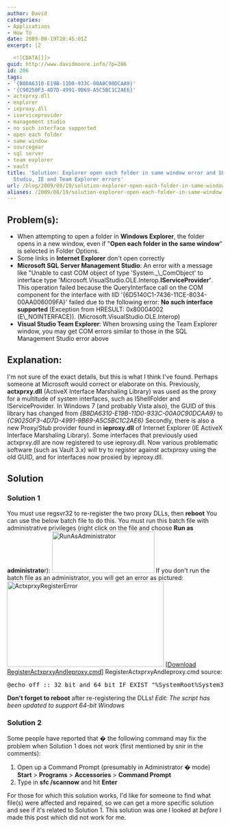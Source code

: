 ```yaml
---
author: David
categories:
- Applications
- How To
date: 2009-08-19T20:45:01Z
excerpt: |2

  <![CDATA[]]>
guid: http://www.davidmoore.info/?p=206
id: 206
tags:
- '{B8DA6310-E19B-11D0-933C-00A0C90DCAA9}'
- '{C90250F3-4D7D-4991-9B69-A5C5BC1C2AE6}'
- actxprxy.dll
- explorer
- ieproxy.dll
- iserviceprovider
- management studio
- no such interface supported
- open each folder
- same window
- sourcegear
- sql server
- team explorer
- vault
title: 'Solution: Explorer open each folder in same window error and SQL Management
  Studio, IE and Team Explorer errors'
url: /blog/2009/08/19/solution-explorer-open-each-folder-in-same-window-error-and-sql-management-studio-ie-and-team-explorer-errors/
aliases: /2009/08/19/solution-explorer-open-each-folder-in-same-window-error-and-sql-management-studio-ie-and-team-explorer-errors/
---
```


<h2>Problem(s):</h2> <ul> <li>When attempting to open a folder in <strong>Windows Explorer</strong>, the folder opens in a new window, even if "<strong>Open each folder in the same window</strong>" is selected in Folder Options.</li> <li>Some links in <strong>Internet Explorer</strong> don't open correctly</li> <li><strong>Microsoft SQL Server Management Studio</strong>: An error with a message like "Unable to cast COM object of type 'System._\_ComObject' to interface type 'Microsoft.VisualStudio.OLE.Interop.<strong>IServiceProvider'</strong>. This operation failed because the QueryInterface call on the COM component for the interface with IID '{6D5140C1-7436-11CE-8034-00AA006009FA}' failed due to the following error: <strong>No such interface supported</strong> (Exception from HRESULT: 0x80004002 (E\_NOINTERFACE)). (Microsoft.VisualStudio.OLE.Interop)</li> <li><strong>Visual Studio Team Explorer</strong>: When browsing using the Team Explorer window, you may get COM errors similar to those in the SQL Management Studio error above</li> </ul> <h2>Explanation:</h2> I'm not sure of the exact details, but this is what I think I've found. Perhaps someone at Microsoft would correct or elaborate on this. Previously, <strong>actxprxy.dll</strong> (ActiveX Interface Marshaling Library) was used as the proxy for a multitude of system interfaces, such as IShellFolder and IServiceProvider. In Windows 7 (and probably Vista also), the GUID of this library has changed from <em>{B8DA6310-E19B-11D0-933C-00A0C90DCAA9}</em> to <em>{C90250F3-4D7D-4991-9B69-A5C5BC1C2AE6}</em> Secondly, there is also a new Proxy/Stub provider found in <strong>ieproxy.dll</strong> of Internet Explorer (IE ActiveX Interface Marshaling Library). Some interfaces that previously used actxprxy.dll are now registered to use ieproxy.dll. Now various problematic software (such as Vault 3.x) will try to register against actxproxy using the old GUID, and for interfaces now proxied by ieproxy.dll. <h2>Solution</h2> <h3>Solution 1</h3> You must use regsvr32 to re-register the two proxy DLLs, then <strong>reboot</strong> You can use the below batch file to do this. You must run this batch file with administrative privileges (right click on the file and choose <strong>Run as administrato</strong>r): <a href="http://www.davidmoore.info/wp-content/uploads/2009/08/RunAsAdministrator.png"><img class="alignnone size-full wp-image-209" title="RunAsAdministrator" src="http://www.davidmoore.info/wp-content/uploads/2009/08/RunAsAdministrator.png" alt="RunAsAdministrator" width="239" height="96" /></a> If you don't run the batch file as an administrator, you will get an error as pictured: <a href="http://www.davidmoore.info/wp-content/uploads/2009/08/ActxprxyRegisterError.png"><img class="alignnone size-full wp-image-208" title="ActxprxyRegisterError" src="http://www.davidmoore.info/wp-content/uploads/2009/08/ActxprxyRegisterError.png" alt="ActxprxyRegisterError" width="366" height="199" /></a> [<a href="http://www.davidmoore.info/wp-content/uploads/2009/12/RegisterActxprxyAndIeproxy.zip">Download RegisterActxprxyAndIeproxy.cmd</a>] RegisterActxprxyAndIeproxy.cmd source: <pre>@echo off :: 32 bit and 64 bit IF EXIST "%SystemRoot%System32actxprxy.dll" "%SystemRoot%System32regsvr32.exe" "%SystemRoot%System32actxprxy.dll" IF EXIST "%ProgramFiles%Internet Explorerieproxy.dll" "%SystemRoot%System32regsvr32.exe" "%ProgramFiles%Internet Explorerieproxy.dll" :: 64 bit only (32bit on 64 bit) IF EXIST "%WinDir%SysWOW64actxprxy.dll" "%WinDir%SysWOW64regsvr32.exe" "%WinDir%SysWOW64actxprxy.dll" IF EXIST "%ProgramFiles(x86)%Internet Explorerieproxy.dll" "%WinDir%SysWOW64regsvr32.exe" "%ProgramFiles(x86)%Internet Explorerieproxy.dll"</pre> <strong>Don't forget to reboot</strong> after re-registering the DLLs! <em>Edit: The script has been updated to support 64-bit Windows</em> <h3>Solution 2</h3> Some people have reported that � the following command may fix the problem when Solution 1 does not work (first mentioned by snir in the comments): <ol> <li>Open up a Command Prompt (presumably in Administrator � mode) <strong>Start</strong> > <strong>Programs</strong> > <strong>Accessories</strong> > <strong>Command Prompt</strong></li> <li>Type in <strong>sfc /scannow</strong> and hit <strong>Enter</strong></li> </ol> For those for which this solution works, I'd like for someone to find what file(s) were affected and repaired, so we can get a more specific solution and see if it's related to Solution 1. This solution was one I looked at <em>before</em> I made this post which did not work for me. <em> </em>